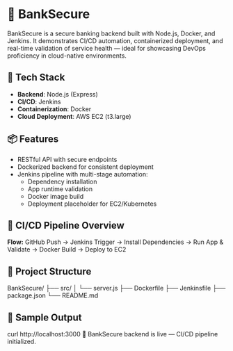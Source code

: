 # 🏦 BankSecure

BankSecure is a secure banking backend built with Node.js, Docker, and Jenkins. It demonstrates CI/CD automation, containerized deployment, and real-time validation of service health — ideal for showcasing DevOps proficiency in cloud-native environments.

## 🚀 Tech Stack

- **Backend**: Node.js (Express)
- **CI/CD**: Jenkins
- **Containerization**: Docker
- **Cloud Deployment**: AWS EC2 (t3.large)

## 📦 Features

- RESTful API with secure endpoints
- Dockerized backend for consistent deployment
- Jenkins pipeline with multi-stage automation:
  - Dependency installation
  - App runtime validation
  - Docker image build
  - Deployment placeholder for EC2/Kubernetes

## 🔧 CI/CD Pipeline Overview

**Flow:**
GitHub Push → Jenkins Trigger → Install Dependencies → Run App & Validate → Docker Build → Deploy to EC2

## 📂 Project Structure

BankSecure/
├── src/
│   └── server.js
├── Dockerfile
├── Jenkinsfile
├── package.json
└── README.md

## 🧪 Sample Output

curl http://localhost:3000
🏦 BankSecure backend is live — CI/CD pipeline initialized.
